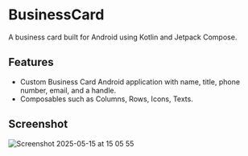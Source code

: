 # BusinessCard
A business card built for Android using Kotlin and Jetpack Compose.

## Features
- Custom Business Card Android application with name, title, phone number, email, and a handle.
- Composables such as Columns, Rows, Icons, Texts.

## Screenshot
![Screenshot 2025-05-15 at 15 05 55](https://github.com/user-attachments/assets/c3687afa-3eec-4efb-b8b9-0d423af2a680)
